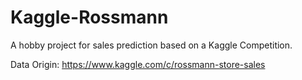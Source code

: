 # Kaggle-Rossmann
 
 A hobby project for sales prediction based on a Kaggle Competition. 
 
Data Origin: https://www.kaggle.com/c/rossmann-store-sales
